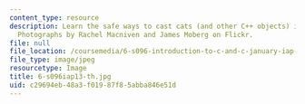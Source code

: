 ```yaml
---
content_type: resource
description: Learn the safe ways to cast cats (and other C++ objects) in lecture 7.
  Photographs by Rachel Macniven and James Moberg on Flickr.
file: null
file_location: /coursemedia/6-s096-introduction-to-c-and-c-january-iap-2013/c29694eb48a3f01987f85abba846e51d_6-s096iap13-th.jpg
file_type: image/jpeg
resourcetype: Image
title: 6-s096iap13-th.jpg
uid: c29694eb-48a3-f019-87f8-5abba846e51d
---
```

